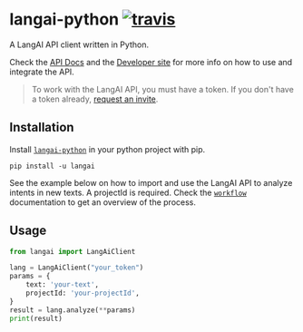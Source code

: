 # langai-python [![travis](https://api.travis-ci.com/lang-ai/langai-python.svg?branch=master)](https://travis-ci.com/lang-ai/langai-python)

A LangAI API client written in Python.

Check the [API Docs](https://docs.lang.ai) and the [Developer site](https://lang.ai/developers) for more info on how to use and integrate the API.

> To work with the LangAI API, you must have a token. If you don't have a token already, [request an invite](https://lang.ai/developers).

## Installation

Install [`langai-python`](https://www.npmjs.com/package/langai-python) in your python project with pip.

```
pip install -u langai
```


See the example below on how to import and use the LangAI API to analyze intents in new texts. A projectId is required. Check the [`workflow`](https://docs.lang.ai/#workflow) documentation to get an overview of the process.

## Usage

```python
from langai import LangAiClient

lang = LangAiClient("your_token")
params = {
    text: 'your-text',
    projectId: 'your-projectId',
}
result = lang.analyze(**params)
print(result)

```
